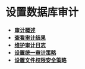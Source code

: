 # 设置数据库审计

-   **[审计概述](审计概述.md)**  
-   **[查看审计结果](查看审计结果.md)**  
-   **[维护审计日志](维护审计日志.md)**  
-   **[设置统一审计策略](设置统一审计策略.md)**  
-   **[设置文件权限安全策略](设置文件权限安全策略.md)**  




